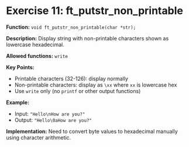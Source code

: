 # Exercise 11: ft_putstr_non_printable

**Function:** `void ft_putstr_non_printable(char *str);`

**Description:** Display string with non-printable characters shown as lowercase hexadecimal.

**Allowed functions:** `write`

**Key Points:**
- Printable characters (32-126): display normally
- Non-printable characters: display as `\xx` where `xx` is lowercase hex
- Use `write` only (no `printf` or other output functions)

**Example:**
- Input: `"Hello\nHow are you?"`
- Output: `"Hello\0aHow are you?"`

**Implementation:** Need to convert byte values to hexadecimal manually using character arithmetic.
